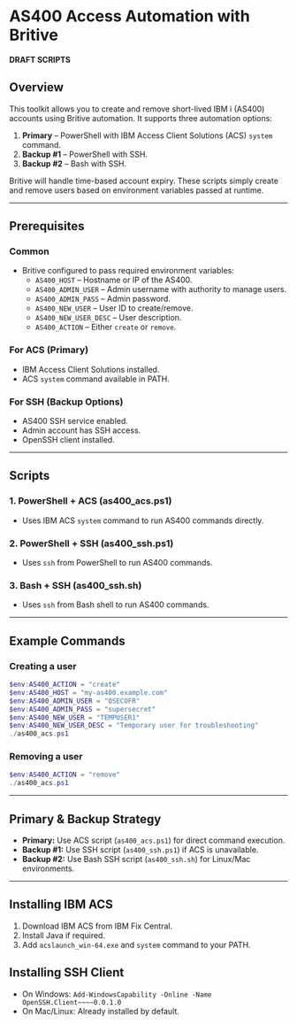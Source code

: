 
# AS400 Access Automation with Britive

**DRAFT SCRIPTS**

## Overview

This toolkit allows you to create and remove short-lived IBM i (AS400) accounts using Britive automation.
It supports three automation options:

1. **Primary** – PowerShell with IBM Access Client Solutions (ACS) `system` command.
2. **Backup #1** – PowerShell with SSH.
3. **Backup #2** – Bash with SSH.

Britive will handle time-based account expiry. These scripts simply create and remove users based on environment variables passed at runtime.

---

## Prerequisites

### Common

- Britive configured to pass required environment variables:
  - `AS400_HOST` – Hostname or IP of the AS400.
  - `AS400_ADMIN_USER` – Admin username with authority to manage users.
  - `AS400_ADMIN_PASS` – Admin password.
  - `AS400_NEW_USER` – User ID to create/remove.
  - `AS400_NEW_USER_DESC` – User description.
  - `AS400_ACTION` – Either `create` or `remove`.

### For ACS (Primary)

- IBM Access Client Solutions installed.
- ACS `system` command available in PATH.

### For SSH (Backup Options)

- AS400 SSH service enabled.
- Admin account has SSH access.
- OpenSSH client installed.

---

## Scripts

### 1. PowerShell + ACS (as400_acs.ps1)

- Uses IBM ACS `system` command to run AS400 commands directly.

### 2. PowerShell + SSH (as400_ssh.ps1)

- Uses `ssh` from PowerShell to run AS400 commands.

### 3. Bash + SSH (as400_ssh.sh)

- Uses `ssh` from Bash shell to run AS400 commands.

---

## Example Commands

### Creating a user

  ```powershell
  $env:AS400_ACTION = "create"
  $env:AS400_HOST = "my-as400.example.com"
  $env:AS400_ADMIN_USER = "QSECOFR"
  $env:AS400_ADMIN_PASS = "supersecret"
  $env:AS400_NEW_USER = "TEMPUSER1"
  $env:AS400_NEW_USER_DESC = "Temporary user for troubleshooting"
  ./as400_acs.ps1
  ```

### Removing a user

  ```powershell
  $env:AS400_ACTION = "remove"
  ./as400_acs.ps1
  ```

---

## Primary & Backup Strategy

- **Primary:** Use ACS script (`as400_acs.ps1`) for direct command execution.
- **Backup #1:** Use SSH script (`as400_ssh.ps1`) if ACS is unavailable.
- **Backup #2:** Use Bash SSH script (`as400_ssh.sh`) for Linux/Mac environments.

---

## Installing IBM ACS

1. Download IBM ACS from IBM Fix Central.
2. Install Java if required.
3. Add `acslaunch_win-64.exe` and `system` command to your PATH.

## Installing SSH Client

- On Windows: `Add-WindowsCapability -Online -Name OpenSSH.Client~~~~0.0.1.0`
- On Mac/Linux: Already installed by default.
